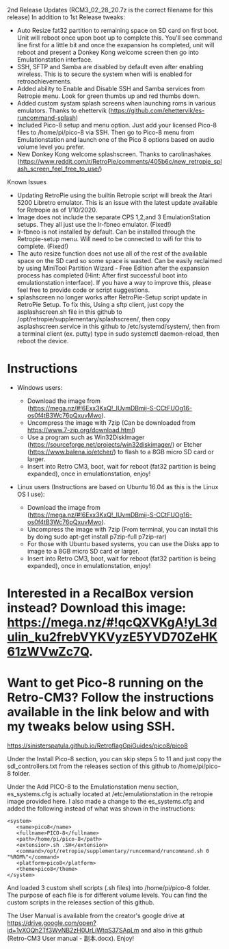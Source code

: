 2nd Release Updates (RCM3_02_28_20.7z is the correct filename for this release)
In addition to 1st Release tweaks:

-  Auto Resize fat32 partition to remaining space on SD card on first boot.  Unit will reboot once upon boot up to complete this.  You'll see command line first for a little bit and once the exapansion hs completed, unit will reboot and present a Donkey Kong welcome screen then go into Emulationstation interface.
-  SSH, SFTP and Samba are disabled by default even after enabling wireless.  This is to secure the system when wifi is enabled for retroachievements.
-  Added ability to Enable and Disable SSH and Samba services from Retropie menu.  Look for green thumbs up and red thumbs down.
-  Added custom systam splash screens when launching roms in various emulators.  Thanks to ehettervik (https://github.com/ehettervik/es-runcommand-splash)
-  Included Pico-8 setup and menu option.  Just add your licensed Pico-8 files to /home/pi/pico-8 via SSH.  Then go to Pico-8 menu from Emulationstation and launch one of the Pico 8 options based on audio volume level you prefer.
-  New Donkey Kong welcome splashscreen.  Thanks to carolinashakes (https://www.reddit.com/r/RetroPie/comments/405b6c/new_retropie_splash_screen_feel_free_to_use/)

Known Issues
-  Updating RetroPie using the builtin Retropie script will break the Atari 5200 Libretro emulator.  This is an issue with the latest update available for Retropie as of 1/10/2020.
-  Image does not include the separate CPS 1,2,and 3 EmulationStation setups.  They all just use the lr-fbneo emulator. (Fixed!)
-  lr-fbneo is not installed by default.  Can be installed through the Retropie-setup menu.  Will need to be connected to wifi for this to complete. (Fixed!)
-  The auto resize function does not use all of the rest of the available space on the SD card so some space is wasted.  Can be easily reclaimed by using MiniTool Partition Wizard - Free Edition after the expansion process has completed (Hint: After first successful boot into emulationstation interface).  If you have a way to improve this, please feel free to provide code or script suggestions.
- splashscreen no longer works after RetroPie-Setup script update in RetroPie Setup.  To fix this, Using a sftp client, just copy the asplashscreen.sh file in this github to /opt/retropie/supplementary/splashscreen/, then copy asplashscreen.service in this github to /etc/systemd/system/, then from a terminal client (ex. putty) type in sudo systemctl daemon-reload, then reboot the device.

#  Instructions
-  Windows users:
   -  Download the image from (https://mega.nz/#!6Exx3KxQ!_lUvmDBmij-S-CCtFUOg16-os0f4tB3Wc76pQxuvMwo).        
   -  Uncompress the image with 7zip (Can be downloaded from https://www.7-zip.org/download.html)
   -  Use a program such as Win32DiskImager (https://sourceforge.net/projects/win32diskimager/) or Etcher (https://www.balena.io/etcher/) to flash to a 8GB micro SD card or larger.
   -  Insert into Retro CM3, boot, wait for reboot (fat32 partition is being expanded), once in emulationstation, enjoy!

-  Linux users (Instructions are based on Ubuntu 16.04 as this is the Linux OS I use):
   -  Download the image from (https://mega.nz/#!6Exx3KxQ!_lUvmDBmij-S-CCtFUOg16-os0f4tB3Wc76pQxuvMwo).         
   -  Uncompress the image with 7zip (From terminal, you can install this by doing sudo apt-get install p7zip-full p7zip-rar)   
   -  For those with Ubuntu based systems, you can use the Disks app to image to a 8GB micro SD card or larger.
   -  Insert into Retro CM3, boot, wait for reboot (fat32 partition is being expanded), once in emulationstation, enjoy!

# Interested in a RecalBox version instead?  Download this image: https://mega.nz/#!qcQXVKgA!yL3dulin_ku2frebVYKVyzE5YVD70ZeHK61zWVwZc7Q.

# Want to get Pico-8 running on the Retro-CM3?  Follow the instructions available in the link below and with my tweaks below using SSH.
https://sinisterspatula.github.io/RetroflagGpiGuides/pico8/pico8

Under the Install Pico-8 section, you can skip steps 5 to 11 and just copy the sdl_controllers.txt from the releases section of this github to /home/pi/pico-8 folder.

Under the Add PICO-8 to the Emulationstation menu section, es_systems.cfg is actually located at /etc/emulationstation in the retropie image provided here.  I also made a change to the es_systems.cfg and added the following instead of what was shown in the instructions:

```
<system>
   <name>pico8</name>
   <fullname>PICO-8</fullname>
   <path>/home/pi/pico-8</path>
   <extension>.sh .SH</extension>
   <command>/opt/retropie/supplementary/runcommand/runcommand.sh 0 "%ROM%"</command>
   <platform>pico8</platform>
   <theme>pico8</theme>
</system>
``` 

And loaded 3 custom shell scripts (.sh files) into /home/pi/pico-8 folder.  The purpose of each file is for different volume levels.  You can find the custom scripts in the releases section of this github. 

The User Manual is available from the creator's google drive at https://drive.google.com/open?id=1vXOQh2Tf3WvNB2zH0UrLiWtqS37SApLm and also in this github (Retro-CM3 User manual - 副本.docx).
Enjoy!
 

